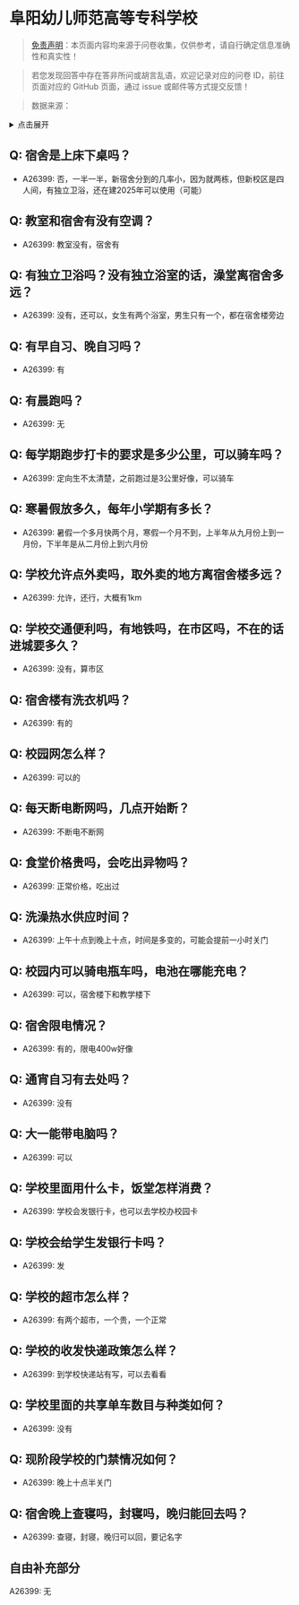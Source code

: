# 阜阳幼儿师范高等专科学校

> [免责声明](https://colleges.chat/#_3)：本页面内容均来源于问卷收集，仅供参考，请自行确定信息准确性和真实性！

> 若您发现回答中存在答非所问或胡言乱语，欢迎记录对应的问卷 ID，前往页面对应的 GitHub 页面，通过 issue 或邮件等方式提交反馈！

> 数据来源：

<details><summary>点击展开</summary>
<ul>
<li>A26399: 匿名 (2024 年 08 月)</li>
</ul>
</details>

## Q: 宿舍是上床下桌吗？

- A26399: 否，一半一半，新宿舍分到的几率小，因为就两栋，但新校区是四人间，有独立卫浴，还在建2025年可以使用（可能）

## Q: 教室和宿舍有没有空调？

- A26399: 教室没有，宿舍有

## Q: 有独立卫浴吗？没有独立浴室的话，澡堂离宿舍多远？

- A26399: 没有，还可以，女生有两个浴室，男生只有一个，都在宿舍楼旁边

## Q: 有早自习、晚自习吗？

- A26399: 有

## Q: 有晨跑吗？

- A26399: 无

## Q: 每学期跑步打卡的要求是多少公里，可以骑车吗？

- A26399: 定向生不太清楚，之前跑过是3公里好像，可以骑车

## Q: 寒暑假放多久，每年小学期有多长？

- A26399: 暑假一个多月快两个月，寒假一个月不到，上半年从九月份上到一月份，下半年是从二月份上到六月份

## Q: 学校允许点外卖吗，取外卖的地方离宿舍楼多远？

- A26399: 允许，还行，大概有1km

## Q: 学校交通便利吗，有地铁吗，在市区吗，不在的话进城要多久？

- A26399: 没有，算市区

## Q: 宿舍楼有洗衣机吗？

- A26399: 有的

## Q: 校园网怎么样？

- A26399: 可以的

## Q: 每天断电断网吗，几点开始断？

- A26399: 不断电不断网

## Q: 食堂价格贵吗，会吃出异物吗？

- A26399: 正常价格，吃出过

## Q: 洗澡热水供应时间？

- A26399: 上午十点到晚上十点，时间是多变的，可能会提前一小时关门

## Q: 校园内可以骑电瓶车吗，电池在哪能充电？

- A26399: 可以，宿舍楼下和教学楼下

## Q: 宿舍限电情况？

- A26399: 有的，限电400w好像

## Q: 通宵自习有去处吗？

- A26399: 没有

## Q: 大一能带电脑吗？

- A26399: 可以

## Q: 学校里面用什么卡，饭堂怎样消费？

- A26399: 学校会发银行卡，也可以去学校办校园卡

## Q: 学校会给学生发银行卡吗？

- A26399: 发

## Q: 学校的超市怎么样？

- A26399: 有两个超市，一个贵，一个正常

## Q: 学校的收发快递政策怎么样？

- A26399: 到学校快递站有写，可以去看看

## Q: 学校里面的共享单车数目与种类如何？

- A26399: 没有

## Q: 现阶段学校的门禁情况如何？

- A26399: 晚上十点半关门

## Q: 宿舍晚上查寝吗，封寝吗，晚归能回去吗？

- A26399: 查寝，封寝，晚归可以回，要记名字

## 自由补充部分

A26399: 无